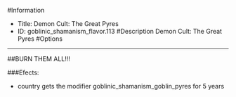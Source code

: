 #Information
 - Title: Demon Cult: The Great Pyres
 - ID: goblinic_shamanism_flavor.113
#Description
Demon Cult: The Great Pyres
#Options

___
##BURN THEM ALL!!!

###Efects:<ul><li>country gets the modifier goblinic_shamanism_goblin_pyres for 5 years</li></ul>
